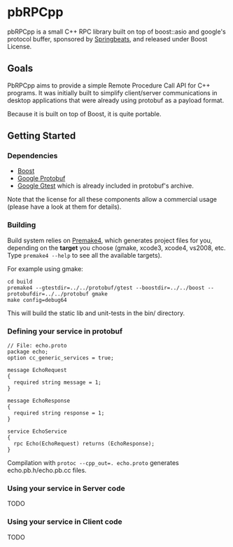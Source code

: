 pbRPCpp
=======

pbRPCpp is a small C++ RPC library built on top of boost::asio and google's
protocol buffer, sponsored by [Springbeats](http://springbeats.com), and
released under Boost License.

Goals
-----

PbRPCpp aims to provide a simple Remote Procedure Call API for C++ programs.
It was initially built to simplify client/server communications in desktop
applications that were already using protobuf as a payload format.

Because it is built on top of Boost, it is quite portable.

Getting Started
---------------

### Dependencies

* [Boost](http://www.boost.org/)
* [Google Protobuf](https://code.google.com/p/protobuf/downloads/list)
* [Google Gtest](https://code.google.com/p/googletest/) which is already included in protobuf's archive.

Note that the license for all these components allow a commercial usage (please
have a look at them for details).

### Building

Build system relies on [Premake4](http://industriousone.com/premake/download),
which generates project files for you, depending on the **target** you choose
(gmake, xcode3, xcode4, vs2008, etc. Type `premake4 --help` to see all the
available targets).

For example using gmake:

    cd build
    premake4 --gtestdir=../../protobuf/gtest --boostdir=../../boost --protobufdir=../../protobuf gmake
    make config=debug64

This will build the static lib and unit-tests in the bin/ directory.

### Defining your service in protobuf

    // File: echo.proto
    package echo;
    option cc_generic_services = true;

    message EchoRequest
    {
      required string message = 1;
    }

    message EchoResponse
    {
      required string response = 1;
    }

    service EchoService
    {
      rpc Echo(EchoRequest) returns (EchoResponse);
    }

Compilation with `protoc --cpp_out=. echo.proto` generates echo.pb.h/echo.pb.cc files.

### Using your service in Server code

TODO

### Using your service in Client code

TODO
